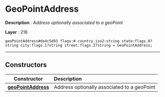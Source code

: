# GeoPointAddress

**Description** : *Address optionally associated to a geoPoint*

**Layer** : 216

```tl
geoPointAddress#de4c5d93 flags:# country_iso2:string state:flags.0?string city:flags.1?string street:flags.2?string = GeoPointAddress;
```

---

## Constructors

| Constructor | Description |
| :---: | :--- |
| [**geoPointAddress**](constructor/geoPointAddress) | Address optionally associated to a geoPoint |